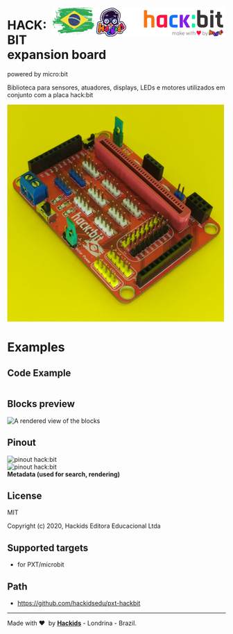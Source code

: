 <a href="https://www.hackids.com.br/"><img src="hackids-logo.svg" width="300" alt="Hackids Logo" align="right"></a>

<a href=""><img src="brazil.png" width="100" alt="pinout hack:bit" align="right"></a>
# HACK:BIT expansion board
powered by micro:bit

Biblioteca para sensores, atuadores, displays, LEDs e motores utilizados em conjunto com a placa hack:bit

![](hackbit1.png)  

# Examples

## Code Example
```JavaScript
```

## Blocks preview

![A rendered view of the blocks](https://github.com/hackidsedu/pxt-hackbit/raw/master/.github/makecode/blocks.png)

## Pinout
<a href="https://hackids.com.br/suporte/boards/hackbit/"><img src="https://hackids.com.br/wp-content/uploads/2020/11/aprenda-PlacaHackbit02.png" width="800" alt="pinout hack:bit" align="right"></a>
<a href="https://hackids.com.br/suporte/boards/hackbit/"><img src="https://hackids.com.br/wp-content/uploads/2020/11/aprenda-PlacaHackbit03.png" width="800" alt="pinout hack:bit" align="right"></a>


#### Metadata (used for search, rendering)

## License

MIT

Copyright (c) 2020, Hackids Editora Educacional Ltda

## Supported targets

* for PXT/microbit

## Path
* https://github.com/hackidsedu/pxt-hackbit

---

Made with &#x2764;&nbsp; by [**Hackids**](https://www.hackids.com.br) - Londrina - Brazil.
